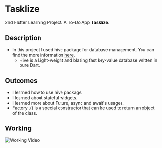 # Tasklize

2nd Flutter Learning Project. A To-Do App <strong>Tasklize</strong>.

## Description

- In this project I used hive package for database management. You can find the more information [here](https://pub.dev/packages/hive).
    - Hive is a Light-weight and blazing fast key-value database written in pure Dart.

## Outcomes
 - I learned how to use hive package.
 - I learned about stateful widgets.
 - I learned more about Future, async and await's usages.
 - Factory <constructor>.<func name>(<params>) is a special constructor that can be used to return an object of the class.

## Working
![Working Video](assets/videos/working.gif)